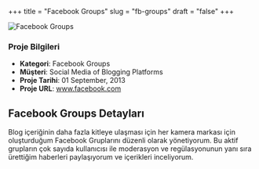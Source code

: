 +++
title = "Facebook Groups"
slug = "fb-groups"
draft = "false"
+++

<img src="/images/portfolio/fb-canon.jpg" class="img-responsive" alt="Facebook Groups">
<div class="card-header bg-secondary p-2">
        <h3 class="card-title p-2">Proje Bilgileri</h3>
        <ul>
          <li><strong>Kategori</strong>: Facebook Groups</li>
          <li><strong>Müşteri</strong>: Social Media of Blogging Platforms</li>
          <li><strong>Proje Tarihi</strong>: 01 September, 2013</li>
          <li><strong>Proje URL</strong>: <a href="http://www.facebook.com/">www.facebook.com</a></li>
        </ul>
</div>


<div class="card-body">
     <h2 class="card-title py-2">Facebook Groups Detayları</h2>
          <p>
           Blog içeriğinin daha fazla kitleye ulaşması için her kamera markası için oluşturduğum Facebook Gruplarını düzenli olarak yönetiyorum. Bu aktif grupların çok sayıda kullanıcısı ile moderasyon ve regülasyonunun yanı sıra ürettiğim haberleri paylaşıyorum ve içerikleri inceliyorum.</p>

</div>
